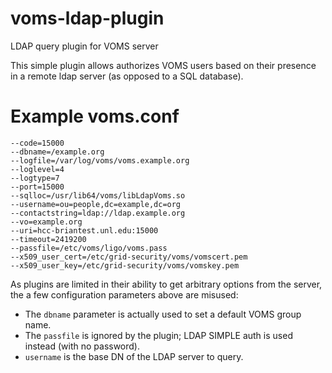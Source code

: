 # voms-ldap-plugin
LDAP query plugin for VOMS server

This simple plugin allows authorizes VOMS users based on their
presence in a remote ldap server (as opposed to a SQL database).

# Example voms.conf
```
--code=15000
--dbname=/example.org
--logfile=/var/log/voms/voms.example.org
--loglevel=4
--logtype=7
--port=15000
--sqlloc=/usr/lib64/voms/libLdapVoms.so
--username=ou=people,dc=example,dc=org
--contactstring=ldap://ldap.example.org
--vo=example.org
--uri=hcc-briantest.unl.edu:15000
--timeout=2419200
--passfile=/etc/voms/ligo/voms.pass
--x509_user_cert=/etc/grid-security/voms/vomscert.pem
--x509_user_key=/etc/grid-security/voms/vomskey.pem
```

As plugins are limited in their ability to get arbitrary options from the server, the a few configuration parameters above are misused:
- The `dbname` parameter is actually used to set a default VOMS group name.
- The `passfile` is ignored by the plugin; LDAP SIMPLE auth is used instead (with no password).
- `username` is the base DN of the LDAP server to query.
